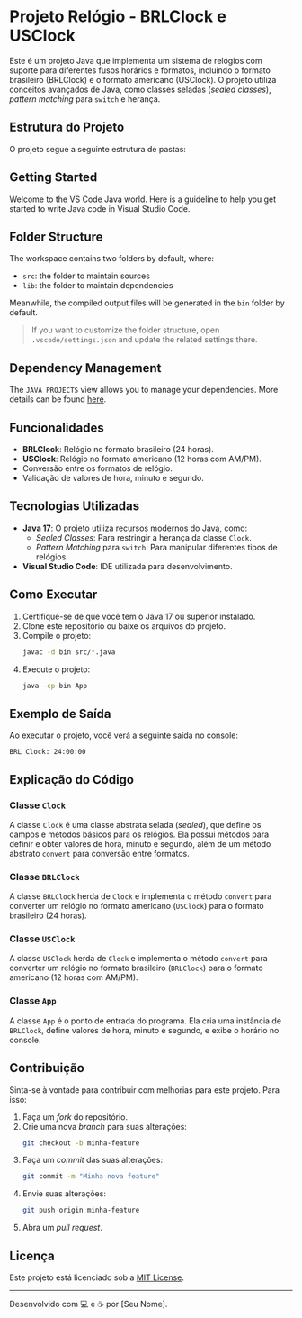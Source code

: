 # Projeto Relógio - BRLClock e USClock

Este é um projeto Java que implementa um sistema de relógios com suporte para diferentes fusos horários e formatos, incluindo o formato brasileiro (BRLClock) e o formato americano (USClock). O projeto utiliza conceitos avançados de Java, como classes seladas (_sealed classes_), _pattern matching_ para `switch` e herança.

## Estrutura do Projeto

O projeto segue a seguinte estrutura de pastas:

## Getting Started

Welcome to the VS Code Java world. Here is a guideline to help you get started to write Java code in Visual Studio Code.

## Folder Structure

The workspace contains two folders by default, where:

- `src`: the folder to maintain sources
- `lib`: the folder to maintain dependencies

Meanwhile, the compiled output files will be generated in the `bin` folder by default.

> If you want to customize the folder structure, open `.vscode/settings.json` and update the related settings there.

## Dependency Management

The `JAVA PROJECTS` view allows you to manage your dependencies. More details can be found [here](https://github.com/microsoft/vscode-java-dependency#manage-dependencies).

## Funcionalidades

- **BRLClock**: Relógio no formato brasileiro (24 horas).
- **USClock**: Relógio no formato americano (12 horas com AM/PM).
- Conversão entre os formatos de relógio.
- Validação de valores de hora, minuto e segundo.

## Tecnologias Utilizadas

- **Java 17**: O projeto utiliza recursos modernos do Java, como:
  - _Sealed Classes_: Para restringir a herança da classe `Clock`.
  - _Pattern Matching_ para `switch`: Para manipular diferentes tipos de relógios.
- **Visual Studio Code**: IDE utilizada para desenvolvimento.

## Como Executar

1. Certifique-se de que você tem o Java 17 ou superior instalado.
2. Clone este repositório ou baixe os arquivos do projeto.
3. Compile o projeto:
   ```sh
   javac -d bin src/*.java
   ```
4. Execute o projeto:
   ```sh
   java -cp bin App
   ```

## Exemplo de Saída

Ao executar o projeto, você verá a seguinte saída no console:

```
BRL Clock: 24:00:00
```

## Explicação do Código

### Classe `Clock`

A classe `Clock` é uma classe abstrata selada (_sealed_), que define os campos e métodos básicos para os relógios. Ela possui métodos para definir e obter valores de hora, minuto e segundo, além de um método abstrato `convert` para conversão entre formatos.

### Classe `BRLClock`

A classe `BRLClock` herda de `Clock` e implementa o método `convert` para converter um relógio no formato americano (`USClock`) para o formato brasileiro (24 horas).

### Classe `USClock`

A classe `USClock` herda de `Clock` e implementa o método `convert` para converter um relógio no formato brasileiro (`BRLClock`) para o formato americano (12 horas com AM/PM).

### Classe `App`

A classe `App` é o ponto de entrada do programa. Ela cria uma instância de `BRLClock`, define valores de hora, minuto e segundo, e exibe o horário no console.

## Contribuição

Sinta-se à vontade para contribuir com melhorias para este projeto. Para isso:

1. Faça um _fork_ do repositório.
2. Crie uma nova _branch_ para suas alterações:
   ```sh
   git checkout -b minha-feature
   ```
3. Faça um _commit_ das suas alterações:
   ```sh
   git commit -m "Minha nova feature"
   ```
4. Envie suas alterações:
   ```sh
   git push origin minha-feature
   ```
5. Abra um _pull request_.

## Licença

Este projeto está licenciado sob a [MIT License](LICENSE).

---

Desenvolvido com 💻 e ☕ por [Seu Nome].
